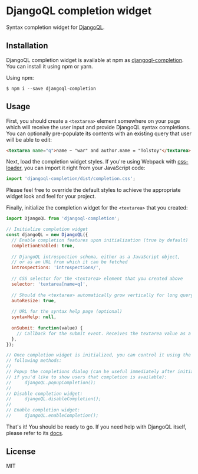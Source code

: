 # DjangoQL completion widget

Syntax completion widget for [DjangoQL](https://github.com/ivelum/djangoql).

## Installation

DjangoQL completion widget is available at npm as
[djangoql-completion](https://www.npmjs.com/package/djangoql-completion). 
You can install it using npm or yarn.

Using npm:
```shell
$ npm i --save djangoql-completion
```

## Usage

First, you should create a `<textarea>` element somewhere on your page which
will receive the user input and provide DjangoQL syntax completions. You can
optionally pre-populate its contents with an existing query that user will be
able to edit:

```html
<textarea name="q">name ~ "war" and author.name = "Tolstoy"</textarea>
```

Next, load the completion widget styles. If you're using Webpack with 
[css-loader](https://webpack.js.org/loaders/css-loader/), you can import it
right from your JavaScript code:

```javascript
import 'djangoql-completion/dist/completion.css';
```
Please feel free to override the default styles to achieve the appropriate
widget look and feel for your project.

Finally, initialize the completion widget for the `<textarea>` that you created:
```javascript
import DjangoQL from 'djangoql-completion';

// Initialize completion widget
const djangoQL = new DjangoQL({
  // Enable completion features upon initialization (true by default)
  completionEnabled: true,
  
  // DjangoQL introspection schema, either as a JavaScript object,
  // or as an URL from which it can be fetched
  introspections: 'introspections/',
  
  // CSS selector for the <textarea> element that you created above
  selector: 'textarea[name=q]',
  
  // Should the <textarea> automatically grow vertically for long query inputs 
  autoResize: true,
  
  // URL for the syntax help page (optional)
  syntaxHelp: null,
  
  onSubmit: function(value) {
    // Callback for the submit event. Receives the textarea value as a parameter 
  },
});

// Once completion widget is initialized, you can control it using the 
// following methods:
//
// Popup the completions dialog (can be useful immediately after initialization,
// if you'd like to show users that completion is available):
//     djangoQL.popupCompletion();
//
// Disable completion widget:
//     djangoQL.disableCompletion();
//
// Enable completion widget:
//     djangoQL.enableCompletion();
```

That's it! You should be ready to go. If you need help with DjangoQL itself, 
please refer to its [docs](https://github.com/ivelum/djangoql/).


## License

MIT
